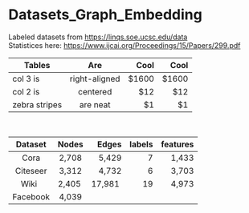 # Datasets_Graph_Embedding
Labeled datasets from https://linqs.soe.ucsc.edu/data <br/>
Statistices here: https://www.ijcai.org/Proceedings/15/Papers/299.pdf

| Tables        | Are           | Cool  |  Cool  |
| ------------- |:-------------:| -----:| -----:|
| col 3 is      | right-aligned | $1600 |$1600 |
| col 2 is      | centered      |   $12 | $12 |
| zebra stripes | are neat      |    $1 |  $1 |

 <br/>

| Dataset | Nodes | Edges | labels|features|
| :-------------: | :-------------: |  ----:| ----:|----:|
|Cora |2,708  | 5,429   |7    |1,433|
|Citeseer| 3,312 | 4,732 | 6|3,703|
|Wiki   | 2,405 |17,981 |19| 4,973|
|Facebook  | 4,039| | | |


